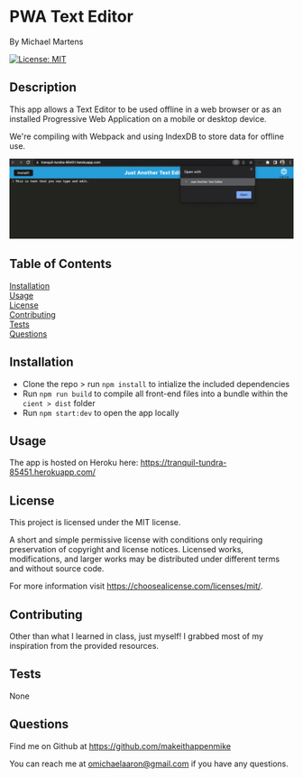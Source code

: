 # PWA Text Editor
<p />By Michael Martens

[![License: MIT](https://img.shields.io/badge/License-MIT-yellow.svg)](https://opensource.org/licenses/MIT)

## Description
This app allows a Text Editor to be used offline in a web browser or as an installed Progressive Web Application on a mobile or desktop device.

We're compiling with Webpack and using IndexDB to store data for offline use.

<img src="./client/src/images/pwa.png" />
<br>

## Table of Contents
[Installation](#installation)<br />[Usage](#usage)<br />[License](#license)<br />[Contributing](#contributing)<br />[Tests](#tests)<br />[Questions](#questions)

## Installation
* Clone the repo > run ```npm install``` to intialize the included dependencies
* Run ```npm run build``` to compile all front-end files into a bundle within the ```cient > dist``` folder
* Run ```npm start:dev``` to open the app locally

## Usage
The app is hosted on Heroku here: https://tranquil-tundra-85451.herokuapp.com/

## License
This project is licensed under the MIT license.

A short and simple permissive license with conditions only requiring preservation of copyright and license notices. Licensed works, modifications, and larger works may be distributed under different terms and without source code.<p />For more information visit https://choosealicense.com/licenses/mit/.

## Contributing
Other than what I learned in class, just myself! I grabbed most of my inspiration from the provided resources.

## Tests
None

## Questions
Find me on Github at https://github.com/makeithappenmike<p/>You can reach me at omichaelaaron@gmail.com if you have any questions.